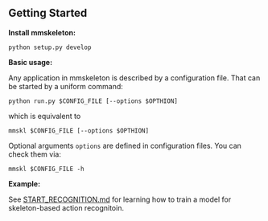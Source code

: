 ## Getting Started

**Install mmskeleton:**
``` shell
python setup.py develop
```

**Basic usage:**

Any application in mmskeleton is described by a configuration file. That can be started by a uniform command:
``` shell
python run.py $CONFIG_FILE [--options $OPTHION]
```
which is equivalent to
```
mmskl $CONFIG_FILE [--options $OPTHION]
```
Optional arguments `options` are defined in configuration files.
You can check them via:
``` shell
mmskl $CONFIG_FILE -h
```

**Example:**

See [START_RECOGNITION.md](../doc/START_RECOGNITION.md) for learning how to train a model for skeleton-based action recognitoin.